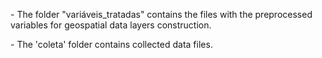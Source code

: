 <p>- The folder "variáveis_tratadas" contains the files with the preprocessed variables for geospatial data layers construction.</p>
<p>- The 'coleta' folder contains collected data files.</p>
